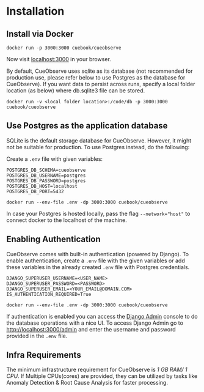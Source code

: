 # Installation

## Install via Docker

```text
docker run -p 3000:3000 cuebook/cueobserve
```

Now visit [localhost:3000](http://localhost:3000) in your browser. 

By default, CueObserve uses sqlite as its database \(not recommended for production use, please refer below to use Postgres as the database for CueObserve\). If you want data to persist across runs, specify a local folder location \(as below\) where db.sqlite3 file can be stored.

```text
docker run -v <local folder location>:/code/db -p 3000:3000 cuebook/cueobserve
```

## Use Postgres as the application database

SQLite is the default storage database for CueObserve. However, it might not be suitable for production. To use Postgres instead, do the following:

Create a `.env` file with given variables:

```text
POSTGRES_DB_SCHEMA=cueobserve
POSTGRES_DB_USERNAME=postgres
POSTGRES_DB_PASSWORD=postgres
POSTGRES_DB_HOST=localhost
POSTGRES_DB_PORT=5432
```

```text
docker run --env-file .env -dp 3000:3000 cuebook/cueobserve
```

In case your Postgres is hosted locally, pass the flag `--network="host"` to connect docker to the localhost of the machine.

## Enabling Authentication

CueObserve comes with built-in authentication \(powered by Django\). To enable authentication, create a `.env` file with the given variables or add these variables in the already created `.env` file with Postgres credentials.

```text
DJANGO_SUPERUSER_USERNAME=<USER_NAME>
DJANGO_SUPERUSER_PASSWORD=<PASSWORD>
DJANGO_SUPERUSER_EMAIL=<YOUR_EMAIL@DOMAIN.COM>
IS_AUTHENTICATION_REQUIRED=True
```

```text
docker run --env-file .env -dp 3000:3000 cuebook/cueobserve
```

If authentication is enabled you can access the [Django Admin](https://docs.djangoproject.com/en/3.2/ref/contrib/admin/) console to do the database operations with a nice UI. To access Django Admin go to [http://localhost:3000/admin](http://localhost:3000/admin) and enter the username and password provided in the `.env` file.

## Infra Requirements

The minimum infrastructure requirement for CueObserve is _1 GB RAM/ 1 CPU_. If Multiple CPUs\(cores\) are provided, they can be utilized by tasks like Anomaly Detection & Root Cause Analysis for faster processing.

